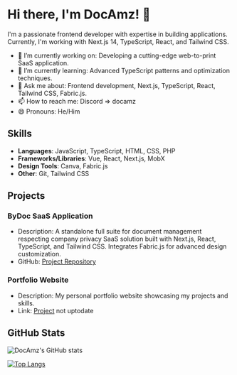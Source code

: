 # Hi there, I'm DocAmz! 👋

I'm a passionate frontend developer with expertise in building applications. Currently, I'm working with Next.js 14, TypeScript, React, and Tailwind CSS.

- 🔭 I’m currently working on: Developing a cutting-edge web-to-print SaaS application.
- 🌱 I’m currently learning: Advanced TypeScript patterns and optimization techniques.
- 💬 Ask me about: Frontend development, Next.js, TypeScript, React, Tailwind CSS, Fabric.js.
- 📫 How to reach me: Discord => docamz
- 😄 Pronouns: He/Him

## Skills

- **Languages**: JavaScript, TypeScript, HTML, CSS, PHP
- **Frameworks/Libraries**: Vue, React, Next.js, MobX
- **Design Tools**: Canva, Fabric.js
- **Other**: Git, Tailwind CSS

## Projects

### ByDoc SaaS Application

- Description: A standalone full suite for document management respecting company privacy SaaS solution built with Next.js, React, TypeScript, and Tailwind CSS. Integrates Fabric.js for advanced design customization.
- GitHub: [Project Repository]([https://github.com/your-organization/web-to-print-saas](https://github.com/DocAmz/By-Doc-Suite))

### Portfolio Website

- Description: My personal portfolio website showcasing my projects and skills.
- Link: [Project](https://bydoc.fr/) not uptodate

## GitHub Stats

![DocAmz's GitHub stats](https://github-readme-stats.vercel.app/api?username=DocAmz&show_icons=true&theme=dark)

[![Top Langs](https://github-readme-stats.vercel.app/api/top-langs/?username=DocAmz&layout=compact&theme=dark)](https://github.com/DocAmz)

